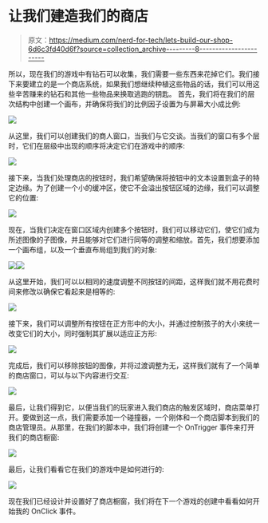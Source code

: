 # 让我们建造我们的商店

> 原文：<https://medium.com/nerd-for-tech/lets-build-our-shop-6d6c3fd40d6f?source=collection_archive---------8----------------------->

所以，现在我们的游戏中有钻石可以收集，我们需要一些东西来花掉它们。我们接下来要建立的是一个商店系统，如果我们想继续种植这些物品的话，我们可以用这些辛苦赚来的钻石和其他一些物品来换取逃跑的钥匙。
首先，我们将在我们的层次结构中创建一个画布，并确保将我们的比例因子设置为与屏幕大小成比例:

![](img/76fbb3b276b405ff73fb73b0d3223daf.png)

从这里，我们可以创建我们的商人窗口，当我们与它交谈。当我们的窗口有多个层时，它们在层级中出现的顺序将决定它们在游戏中的顺序:

![](img/9f76845fd7572018de83e277b01dd608.png)

接下来，当我们处理商店的按钮时，我们希望确保将按钮中的文本设置到盒子的特定边缘。为了创建一个小的缓冲区，使它不会溢出按钮区域的边缘，我们可以调整它的位置:

![](img/c6ac26ead2d81a525b34605c5b97d4e1.png)

现在，当我们决定在窗口区域内创建多个按钮时，我们可以移动它们，使它们成为所述图像的子图像，并且能够对它们进行同等的调整和缩放。首先，我们想要添加一个画布组，以及一个垂直布局组到我们的对象:

![](img/bf2d3b4a30f4d7714a926cc5fed7b4cb.png)![](img/23ae1b6e4f407c7e71e52a5cb97502c3.png)

从这里开始，我们可以以相同的速度调整不同按钮的间距，这样我们就不用花费时间来修改以确保它看起来是相等的:

![](img/30beb07728fa35497c0d27bbc2315117.png)

接下来，我们可以调整所有按钮在正方形中的大小，并通过控制孩子的大小来统一改变它们的大小，同时强制其扩展以适应正方形:

![](img/852cffb0ce5e5f2a9896cbe8ad86e906.png)

完成后，我们可以移除按钮的图像，并将过渡调整为无，这样我们就有了一个简单的商店窗口，可以与以下内容进行交互:

![](img/90cf164a4b3bf3f202901a1183be7d13.png)

最后，让我们得到它，以便当我们的玩家进入我们商店的触发区域时，商店菜单打开。要做到这一点，我们需要添加一个碰撞器，一个刚体和一个商店脚本到我们的商店管理员。从那里，在我们的脚本中，我们将创建一个 OnTrigger 事件来打开我们的商店橱窗:

![](img/d09cf1cb977546aa8056b0ab9e2e9364.png)

最后，让我们看看它在我们的游戏中是如何进行的:

![](img/5e9c26cad2f42db5a7d178d9625aa2a8.png)

现在我们已经设计并设置好了商店橱窗，我们将在下一个游戏的创建中看看如何开始我的 OnClick 事件。